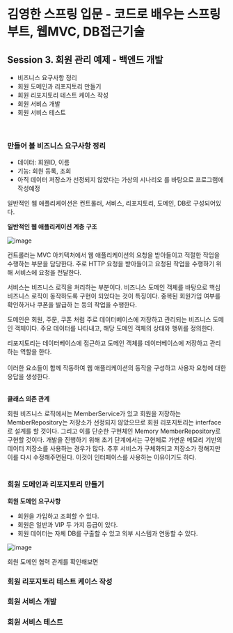 # 김영한 스프링 입문 - 코드로 배우는 스프링부트, 웹MVC, DB접근기술

## Session 3. 회원 관리 예제 - 백엔드 개발

* 비즈니스 요구사항 정리
* 회원 도메인과 리포지토리 만들기
* 회원 리포지토리 테스트 케이스 작성
* 회원 서비스 개발
* 회원 서비스 테스트
<br>

### 만들어 볼 비즈니스 요구사항 정리

* 데이터: 회원ID, 이름
* 기능: 회원 등록, 조회
* 아직 데이터 저장소가 선정되지 않았다는 가상의 시나리오
를 바탕으로 프로그램에 작성예정

일반적인 웹 애플리케이션은 컨트롤러, 서비스, 리포지토리, 도메인, DB로 구성되어있다.
<br>

**일반적인 웹 애플리케이션 계층 구조**

![image](https://github.com/orieasy1/24-1-Programming-Study/assets/129071350/1ed84d25-92fe-46b2-b88b-a54a333ddbf7)

컨트롤러는 MVC 아키텍처에서 웹 애플리케이션의 요청을 받아들이고 적절한 작업을 수행하는 부분을 담당한다.
주로 HTTP 요청을 받아들이고 요청된 작업을 수행하기 위해 서비스에 요청을 전달한다.

서비스는 비즈니스 로직을 처리하는 부분이다.
비즈니스 도메인 객체를 바탕으로 핵심 비즈니스 로직이 동작하도록 구현이 되었다는 것이 특징이다.
중복된 회원가입 여부를 확인하거나 쿠폰을 발급하 는 등의 작업을 수행한다.

도메인은 회원, 주문, 쿠폰 처럼 주로 데이터베이스에 저장하고 관리되는 비즈니스 도메인 객체이다.
주요 데이터를 나타내고, 해당 도메인 객체의 상태와 행위를 정의한다.

리포지토리는 데이터베이스에 접근하고 도메인 객체를 데이터베이스에 저장하고 관리하는 역할을 한다. 
<br><br>
이러한 요소들이 함께 작동하여 웹 애플리케이션의 동작을 구성하고 사용자 요청에 대한 응답을 생성한다.
<br><br>

**클래스 의존 관계**

회원 비즈니스 로직에서는 MemberService가 있고 회원을 저장하는 MemberRepository는 저장소가 선정되지 않았으므로 회원 리포지토리는 interface로 설계를 할 것이다.
그리고 이를 단순한 구현체인 Memory MemberRepository로 구현할 것이다.
개발을 진행하기 위해 초기 단계에서는 구현체로 가변운 메모리 기반의 데이터 저장소를 사용하는 경우가 많다.
추후 서비스가 구체화되고 저장소가 정해지만 이를 다시 수정해주면된다.
이것이 인터페이스를 사용하는 이유이기도 하다.
<br><br>
 
### 회원 도메인과 리포지토리 만들기

**회원 도메인 요구사항**

* 회원을 가입하고 조회할 수 있다.
* 회원은 일반과 VIP 두 가지 등급이 있다.
* 회원 데이터는 자체 DB를 구출할 수 있고 외부 시스템과 연동할 수 있다.

![image](https://github.com/orieasy1/24-1-Programming-Study/assets/129071350/f0b03680-66eb-4bd8-b01f-3bf5ab23bfb1)

회원 도메인 협력 관계를 확인해보면 
### 회원 리포지토리 테스트 케이스 작성

### 회원 서비스 개발

### 회원 서비스 테스트
